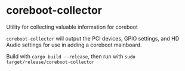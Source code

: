 # coreboot-collector
Utility for collecting valuable information for coreboot

`coreboot-collector` will output the PCI devices, GPIO settings, and HD Audio settings for use in adding a coreboot mainboard.

Build with `cargo build --release`, then run with `sudo target/release/coreboot-collector`
